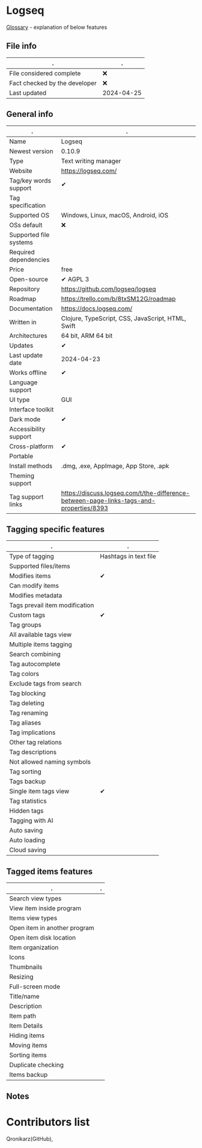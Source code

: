 # Logseq
[Glossary](glossary.md) - explanation of below features

## File info
. | . |
---|---
File considered complete | ❌
Fact checked by the developer | ❌
Last updated | 2024-04-25

## General info
. | . |
---|---
Name | Logseq
Newest version | 0.10.9
Type | Text writing manager
Website | https://logseq.com/
Tag/key words support | ✔
Tag specification | 
Supported OS | Windows, Linux, macOS, Android, iOS
OSs default | ❌
Supported file systems | 
Required dependencies | 
Price | free
Open-source | ✔ AGPL 3
Repository | https://github.com/logseq/logseq
Roadmap | https://trello.com/b/8txSM12G/roadmap
Documentation | https://docs.logseq.com/
Written in | Clojure, TypeScript, CSS, JavaScript, HTML, Swift
Architectures | 64 bit, ARM 64 bit
Updates | ✔
Last update date | 2024-04-23
Works offline | ✔
Language support | 
UI type | GUI
Interface toolkit | 
Dark mode | ✔
Accessibility support | 
Cross-platform | ✔
Portable | 
Install methods | .dmg, .exe, AppImage, App Store, .apk
Theming support | 
Tag support links | https://discuss.logseq.com/t/the-difference-between-page-links-tags-and-properties/8393

## Tagging specific features
. | . |
---|---
Type of tagging | Hashtags in text file
Supported files/items | 
Modifies items | ✔
Can modify items | 
Modifies metadata | 
Tags prevail item modification | 
Custom tags | ✔
Tag groups | 
All available tags view | 
Multiple items tagging | 
Search combining | 
Tag autocomplete | 
Tag colors | 
Exclude tags from search | 
Tag blocking | 
Tag deleting | 
Tag renaming | 
Tag aliases | 
Tag implications | 
Other tag relations | 
Tag descriptions | 
Not allowed naming symbols | 
Tag sorting | 
Tags backup | 
Single item tags view | ✔
Tag statistics | 
Hidden tags | 
Tagging with AI | 
Auto saving | 
Auto loading | 
Cloud saving | 

## Tagged items features
. | . |
---|---
Search view types | 
View item inside program | 
Items view types | 
Open item in another program | 
Open item disk location | 
Item organization | 
Icons | 
Thumbnails | 
Resizing | 
Full-screen mode | 
Title/name | 
Description | 
Item path | 
Item Details | 
Hiding items | 
Moving items | 
Sorting items | 
Duplicate checking | 
Items backup | 

## Notes


# Contributors list
Qronikarz(GitHub), 
